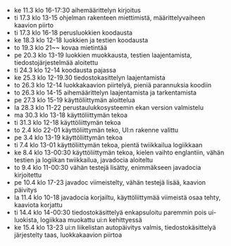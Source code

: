 - ke 11.3 klo 16-17:30 aihemäärittelyn kirjoitus
- ti 17.3 klo 13-15 ohjelman rakenteen miettimistä, määrittelyvaiheen kaavion piirto
- ti 17.3 klo 16-18 perusluokkien koodausta
- ke 18.3 klo 12-18 luokkien ja testien koodausta
- to 19.3 klo 21~~ kovaa mietintää
- pe 20.3 klo 13-19 luokkien muokkausta, testien laajentamista, tiedostojärjestelmää aloitettu
- ti 24.3 klo 12-14 koodausta pajassa
- ke 25.3 klo 12-19.30 tiedostokasittelyn laajentamista
- to 26.3 klo 12-14 luokkakaavion piirtelyä, pieniä parannuksia koodiin
- to 26.3 klo 14-15 aihemäärittelyn laajentamista ja tarkentamista
- pe 27.3 klo 15-19 käyttöliittymän aloittelua
- la 28.3 klo 11-22 perustaulukkosysteemin ekan version valmistelu
- ma 30.3 klo 13-18 käyttöliittymän tekoa
- ti 31.3 klo 12-18 käyttöliittymän tekoa
- to 2.4 klo 22-01 käyttöliittymän teko, UI:n rakenne valittu
- pe 3.4 klo 13-19 käyttöliittymän tekoa
- ti 7.4 klo 13-01 käyttöliittymän tekoa, pientä twiikkailua logiikkaan
- ke 8.4 klo 13-00:30 käyttöliittymän tekoa, kielen vaihto englantiin, vähän testien ja logiikan twiikkailua, javadocia aloiteltu
- to 9.4 klo 11-00:30 vähän testejä lisätty, enimmäkseen javadocia kirjoitettu
- pe 10.4 klo 17-23 javadoc viimeistelty, vähän testejä lisää, kaavion päivitys
- la 11.4 klo 10-18 javadocia korjailtu, käyttöliittymää viimeistä osaa tehty, kaaviota korjattu
- ti 14.4 klo 14-00:30 tiedostokäsittelyä enkapsuloitu paremmin pois ui-luokista, logiikkaa muokattu ui:n kehittyessä
- ke 15.4 klo 13-23 ui:n liikelistan autopäivitys valmis, tiedostokäsittelyä järjestelty taas, luokkakaavion piirtoa